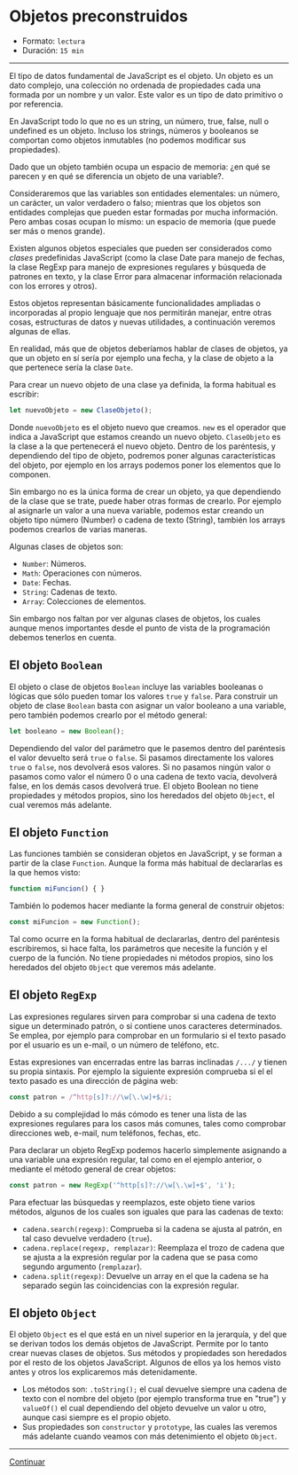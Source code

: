 # Objetos preconstruidos

* Formato: `lectura`
* Duración: `15 min`

***

El tipo de datos fundamental de JavaScript es el objeto. Un objeto es un dato
complejo, una colección no ordenada de propiedades cada una formada por un
nombre y un valor. Este valor es un tipo de dato primitivo o por referencia.

En JavaScript todo lo que no es un string, un número, true, false, null o
undefined es un objeto. Incluso los strings, números y booleanos se comportan
como objetos inmutables (no podemos modificar sus propiedades).

Dado que un objeto también ocupa un espacio de memoria: ¿en qué se parecen y en
qué se diferencia un objeto de una variable?.

Consideraremos que las variables son entidades elementales: un número, un
carácter, un valor verdadero o falso; mientras que los objetos son entidades
complejas que pueden estar formadas por mucha información. Pero ambas cosas
ocupan lo mismo: un espacio de memoria (que puede ser más o menos grande).

Existen algunos objetos especiales que pueden ser considerados como _clases_
predefinidas JavaScript (como la clase Date para manejo de fechas, la clase
RegExp para manejo de expresiones regulares y búsqueda de patrones en texto, y
la clase Error para almacenar información relacionada con los errores y otros).

Estos objetos representan básicamente funcionalidades ampliadas o incorporadas
al propio lenguaje que nos permitirán manejar, entre otras cosas, estructuras de
datos y nuevas utilidades, a continuación veremos algunas de ellas.

En realidad, más que de objetos deberíamos hablar de clases de objetos, ya que
un objeto en sí sería por ejemplo una fecha, y la clase de objeto a la que
pertenece sería la clase `Date`.

Para crear un nuevo objeto de una clase ya definida, la forma habitual es
escribir:

```javascript
let nuevoObjeto = new ClaseObjeto();
```

Donde `nuevoObjeto` es el objeto nuevo que creamos. `new` es el operador que
indica a JavaScript que estamos creando un nuevo objeto. `ClaseObjeto` es la
clase a la que pertenecerá el nuevo objeto. Dentro de los paréntesis, y
dependiendo del tipo de objeto, podremos poner algunas características del
objeto, por ejemplo en los arrays podemos poner los elementos que lo componen.

Sin embargo no es la única forma de crear un objeto, ya que dependiendo de la
clase que se trate, puede haber otras formas de crearlo. Por ejemplo al
asignarle un valor a una nueva variable, podemos estar creando un objeto tipo
número (Number) o cadena de texto (String), también los arrays podemos crearlos
de varias maneras.

Algunas clases de objetos son:

* `Number`: Números.
* `Math`: Operaciones con números.
* `Date`: Fechas.
* `String`: Cadenas de texto.
* `Array`: Colecciones de elementos.

Sin embargo nos faltan por ver algunas clases de objetos, los cuales aunque
menos importantes desde el punto de vista de la programación debemos tenerlos en
cuenta.

## El objeto `Boolean`

El objeto o clase de objetos `Boolean` incluye las variables booleanas o lógicas
que sólo pueden tomar los valores `true` y `false`. Para construir un objeto de
clase `Boolean` basta con asignar un valor booleano a una variable, pero también
podemos crearlo por el método general:

```javascript
let booleano = new Boolean();
```

Dependiendo del valor del parámetro que le pasemos dentro del paréntesis el
valor devuelto será `true` o `false`. Si pasamos directamente los valores `true`
o `false`, nos devolverá esos valores. Si no pasamos ningún valor o pasamos como
valor el número 0 o una cadena de texto vacía, devolverá false, en los demás
casos devolverá true. El objeto Boolean no tiene propiedades y métodos propios,
sino los heredados del objeto `Object`, el cual veremos más adelante.

## El objeto `Function`

Las funciones también se consideran objetos en JavaScript, y se forman a partir
de la clase `Function`. Aunque la forma más habitual de declararlas es la que
hemos visto:

```javascript
function miFuncion() { }
```

También lo podemos hacer mediante la forma general de construir objetos:

```javascript
const miFuncion = new Function();
```

Tal como ocurre en la forma habitual de declararlas, dentro del paréntesis
escribiremos, si hace falta, los parámetros que necesite la función y el cuerpo
de la función. No tiene propiedades ni métodos propios, sino los heredados del
objeto `Object` que veremos más adelante.

## El objeto `RegExp`

Las expresiones regulares sirven para comprobar si una cadena de texto sigue un
determinado patrón, o si contiene unos caracteres determinados. Se emplea, por
ejemplo para comprobar en un formulario si el texto pasado por el usuario es un
e-mail, o un número de teléfono, etc.

Estas expresiones van encerradas entre las barras inclinadas `/.../` y tienen
su propia sintaxis. Por ejemplo la siguiente expresión comprueba si el el texto
pasado es una dirección de página web:

```javascript
const patron = /^http[s]?://\w[\.\w]+$/i;
```

Debido a su complejidad lo más cómodo es tener una lista de las expresiones
regulares para los casos más comunes, tales como comprobar direcciones web,
e-mail, num teléfonos, fechas, etc.

Para declarar un objeto RegExp podemos hacerlo simplemente asignando a una
variable una expresión regular, tal como en el ejemplo anterior, o mediante el
método general de crear objetos:

```javascript
const patron = new RegExp('^http[s]?://\w[\.\w]+$', 'i');
```

Para efectuar las búsquedas y reemplazos, este objeto tiene varios métodos,
algunos de los cuales son iguales que para las cadenas de texto:

* `cadena.search(regexp)`: Comprueba si la cadena se ajusta al patrón, en tal
  caso devuelve verdadero (`true`).
* `cadena.replace(regexp, remplazar)`: Reemplaza el trozo de cadena que se
  ajusta a la expresión regular por la cadena que se pasa como segundo argumento
  (`remplazar`).
* `cadena.split(regexp)`: Devuelve un array en el que la cadena se ha separado
  según las coincidencias con la expresión regular.

## El objeto `Object`

El objeto `Object` es el que está en un nivel superior en la jerarquía, y del
que se derivan todos los demás objetos de JavaScript. Permite por lo tanto crear
nuevas clases de objetos. Sus métodos y propiedades son heredados por el resto
de los objetos JavaScript. Algunos de ellos ya los hemos visto antes y otros los
explicaremos más detenidamente.

* Los métodos son: `.toString();` el cual devuelve siempre una cadena de texto
  con el nombre del objeto (por ejemplo transforma true en "true") y `valueOf()`
  el cual dependiendo del objeto devuelve un valor u otro, aunque casi siempre
  es el propio objeto.
* Sus propiedades son `constructor` y `prototype`, las cuales las veremos más
  adelante cuando veamos con más detenimiento el objeto `Object`.

***

[Continuar](../05-functions/00-overview.md)
